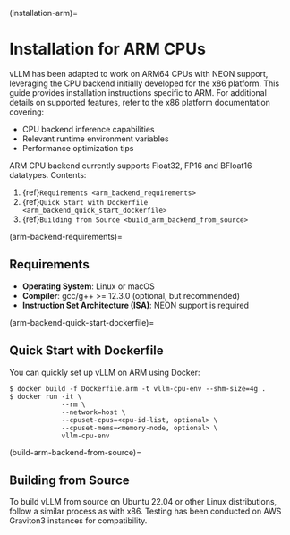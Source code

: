 (installation-arm)=

# Installation for ARM CPUs

vLLM has been adapted to work on ARM64 CPUs with NEON support, leveraging the CPU backend initially developed for the x86 platform. This guide provides installation instructions specific to ARM. For additional details on supported features, refer to the x86 platform documentation covering:

- CPU backend inference capabilities
- Relevant runtime environment variables
- Performance optimization tips

ARM CPU backend currently supports Float32, FP16 and BFloat16 datatypes.
Contents:

1. {ref}`Requirements <arm_backend_requirements>`
2. {ref}`Quick Start with Dockerfile <arm_backend_quick_start_dockerfile>`
3. {ref}`Building from Source <build_arm_backend_from_source>`

(arm-backend-requirements)=

## Requirements

- **Operating System**: Linux or macOS
- **Compiler**: gcc/g++ >= 12.3.0 (optional, but recommended)
- **Instruction Set Architecture (ISA)**: NEON support is required

(arm-backend-quick-start-dockerfile)=

## Quick Start with Dockerfile

You can quickly set up vLLM on ARM using Docker:

```console
$ docker build -f Dockerfile.arm -t vllm-cpu-env --shm-size=4g .
$ docker run -it \
             --rm \
             --network=host \
             --cpuset-cpus=<cpu-id-list, optional> \
             --cpuset-mems=<memory-node, optional> \
             vllm-cpu-env
```

(build-arm-backend-from-source)=

## Building from Source

To build vLLM from source on Ubuntu 22.04 or other Linux distributions, follow a similar process as with x86. Testing has been conducted on AWS Graviton3 instances for compatibility.
